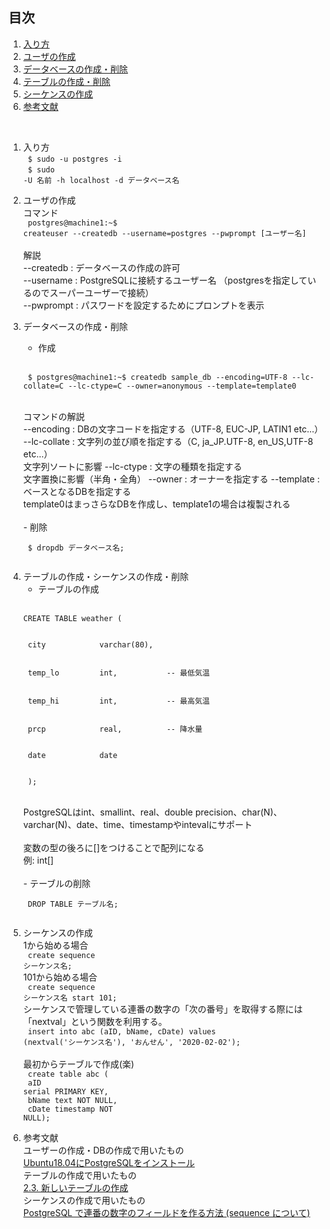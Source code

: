 ## 目次
1. [入り方](#chapter1)
2. [ユーザの作成](#chapter2)
3. [データベースの作成・削除](#chapter3)
4. [テーブルの作成・削除](#chapter4)
5. [シーケンスの作成](#chapter5)
6. [参考文献](#site)
<br>

<a id ="chapter1"></a>

1. 入り方
   <br>
   <code>
   $ sudo -u postgres -i
   </code>
   <br>
   <code>
   $ sudo -U 名前 -h localhost -d データベース名
   </code>
   <br>

<a id ="chapter2"></a>

2. ユーザの作成
   <br>
   コマンド
   <br>
   <code>
   postgres@machine1:~$ createuser --createdb --username=postgres --pwprompt [ユーザー名]
   </code>
   <br>
   解説
   <br>
   --createdb : データベースの作成の許可
   <br>
    --username : PostgreSQLに接続するユーザー名 （postgresを指定しているのでスーパーユーザーで接続）
    <br>
    --pwprompt : パスワードを設定するためにプロンプトを表示
    <br>
<a id ="chapter3"></a>

3. データベースの作成・削除
    <br>
    - 作成
    <br>
    <code>
    $ postgres@machine1:~$ createdb sample_db --encoding=UTF-8 --lc-collate=C --lc-ctype=C --owner=anonymous --template=template0
    </code>
    <br>
    <br>
    コマンドの解説
    </b>
    <br>
    --encoding : DBの文字コードを指定する（UTF-8, EUC-JP, LATIN1 etc...）
    <br>
    --lc-collate : 文字列の並び順を指定する（C, ja_JP.UTF-8, en_US,UTF-8 etc...）
    <br>
    文字列ソートに影響
    --lc-ctype : 文字の種類を指定する
    <br>
    文字置換に影響（半角・全角）
    --owner : オーナーを指定する
    --template : ベースとなるDBを指定する
    <br>
    template0はまっさらなDBを作成し、template1の場合は複製される
    <br>
    <br>
    - 削除
    <br>
    <code>
    $ dropdb データベース名;
    </code>
    <br>
<a id ="chapter4"></a>

4. テーブルの作成・シーケンスの作成・削除
    <br>
   - テーブルの作成
   <br>
   <code>
   CREATE TABLE weather (
    <br>
    city            varchar(80),
    <br>
    temp_lo         int,           -- 最低気温
    <br>
    temp_hi         int,           -- 最高気温
    <br>
    prcp            real,          -- 降水量
    <br>
    date            date
    <br>
    ); 
    </code>
    <br>
    <br>
    PostgreSQLはint、smallint、real、double precision、char(N)、varchar(N)、date、time、timestampやintevalにサポート
    <br>
    <br>
    変数の型の後ろに[]をつけることで配列になる
    <br>
    例: int[]
    <br>
    <br>
    - テーブルの削除
    <br>
    <code>
    DROP TABLE テーブル名;
    </code> 
    <br>
<a id = "chapter5"></a>

5. シーケンスの作成
    <br>
    1から始める場合
    <br>
    <code>
    create sequence シーケンス名;
    </code>
    <br>
    101から始める場合
    <br>
    <code>
    create sequence シーケンス名 start 101;
    </code>
    <br>
    シーケンスで管理している連番の数字の「次の番号」を取得する際には「nextval」という関数を利用する。
    <br>
    <code>
    insert into abc (aID, bName, cDate)
values (nextval('シーケンス名'), 'おんせん', '2020-02-02');
    </code>
    <br>
    <br>
    最初からテーブルで作成(楽)
    <br>
    <code>
    create table abc (
    <br>
    aID serial PRIMARY KEY,
    <br>
    bName text NOT NULL,
    <br>
    cDate timestamp NOT NULL);
    </code>
    <br>
<a id = "site"></a>

6. 参考文献
   <br>
   ユーザーの作成・DBの作成で用いたもの
   <br>
   [Ubuntu18.04にPostgreSQLをインストール]("https://qiita.com/eighty8/items/82063beab09ab9e41692")
   <br>
   テーブルの作成で用いたもの
   <br>
   [2.3. 新しいテーブルの作成]("https://www.postgresql.jp/document/9.2/html/tutorial-table.html")
   <br>
   シーケンスの作成で用いたもの
   <br>
   [PostgreSQL で連番の数字のフィールドを作る方法 (sequence について)]("http://www.abe-tatsuya.com/web_prog/postgresql/seaquence.php")
   <br>
